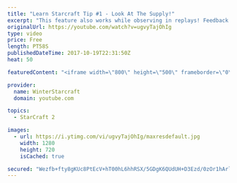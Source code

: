 ```yaml
---
title: "Learn Starcraft Tip #1 - Look At The Supply!"
excerpt: "This feature also works while observing in replays! Feedback and tip suggestions are appreciated :)"
originalUrl: https://youtube.com/watch?v=ugvyTajOhIg
type: video
price: Free
length: PT58S
publishedDateTime: 2017-10-19T22:31:50Z
heat: 50

featuredContent: "<iframe width=\"800\" height=\"500\" frameborder=\"0\" src=\"https://www.youtube.com/embed/ugvyTajOhIg\" allow=\"accelerometer; autoplay; encrypted-media; gyroscope; picture-in-picture\" allowfullscreen></iframe>"

provider:
  name: WinterStarcraft
  domain: youtube.com

topics:
  - StarCraft 2

images:
  - url: https://i.ytimg.com/vi/ugvyTajOhIg/maxresdefault.jpg
    width: 1280
    height: 720
    isCached: true

secured: "Wezfb+fty8gKUc8PtEcV+hT00hL6hhRSX/5GDgK6QUdUH+D3Ezd/0zOr1hArlqMOs/14n+qCq2thPYFsf15jFheG/qJ75P06k82Nmt34FXR+hfGkBzUlNF8ADAwDvEaXLpdyo2EtdRd12JQVuAM55pxESRPnH5k8ULPNRUw/hxKOrVvB4cEwRlAHwyytIS/gV6xh4sl1AFcRy4YP+BFeFhfBVtXOAWdnWSF2GZSAvDXelmRwT/hZOsBfDdOrIdw5h+uMu4LR3OAKZumPgg3xNBJR+4XQ1CwCSaJzNiaHASIWRmoZLqObcg/gMjKiZeJd+NTRbWbf+frLRgATDXXa7T2RR4Ya3cYhAW/EbnbVGVoE7CKVfM4IAeQUDmqHEfd3Q/Ws2QnKEtMuaptQlrRJ5nRWo7z4Ewo1Z2UlO3Ngudo=;odVH3+h9565lbzdPz2Zm8w=="
---
```


